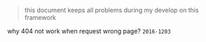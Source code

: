> this document keeps all problems during my develop on this framework

why 404 not work when request wrong page? `2016-1203`